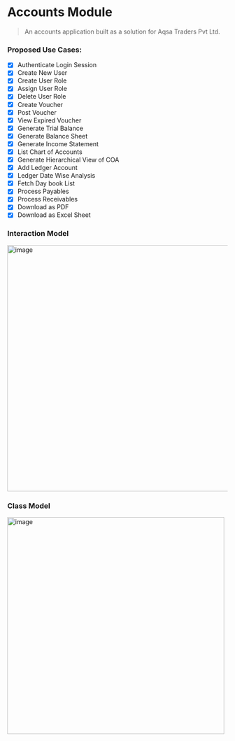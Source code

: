 # Accounts Module
> An accounts application built as a solution for Aqsa Traders Pvt Ltd.

### Proposed Use Cases:

- [x] Authenticate Login Session​
- [x] Create New User​
- [x] Create User Role​
- [x] Assign User Role​
- [x] Delete User Role​
- [x] Create Voucher​
- [x] Post Voucher​
- [x] View Expired Voucher​
- [x] Generate Trial Balance​
- [x] ​Generate Balance Sheet​
- [x] ​Generate Income Statement​
- [x] ​List Chart of Accounts​
- [x] ​Generate Hierarchical View of COA​
- [x] ​Add Ledger Account​
- [x] ​Ledger Date Wise Analysis​
- [x] ​Fetch Day book List​
- [x] ​Process Payables​
- [x] ​Process Receivables​
- [x] ​Download as PDF​
- [x] ​Download as Excel Sheet

### Interaction Model
<img width="563" alt="image" src="https://github.com/avcton/aqsa-accounts-erp/assets/67834876/41e1068d-5c37-4410-b73a-ae3ff2bf7368">

### Class Model
<img width="496" alt="image" src="https://github.com/avcton/aqsa-accounts-erp/assets/67834876/8c845a9c-f98c-47f5-85e9-5eb148b80b0d">
